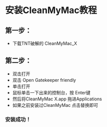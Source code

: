 # 安装CleanMyMac教程

## 第一步：
* 下载TNT破解的 CleanMyMac_X

## 第二步：
- 双击打开
- 双击 Open Gatekeeper friendly
- 单击打开
- 鼠标单击一下出来的控制台，按 Enter键
- 然后将CleanMyMac X.app 拖进Applications
- 如果之前安装过CleanMyMac 点击替换即可

### 安装成功！
